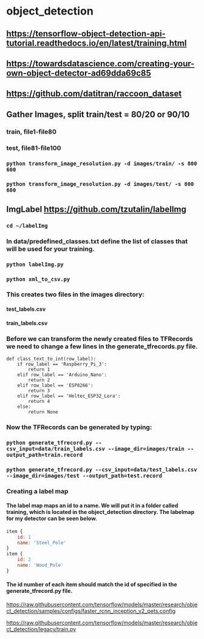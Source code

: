 # object_detection

## https://tensorflow-object-detection-api-tutorial.readthedocs.io/en/latest/training.html
## https://towardsdatascience.com/creating-your-own-object-detector-ad69dda69c85
## https://github.com/datitran/raccoon_dataset
## Gather Images, split train/test = 80/20 or 90/10
### train, file1-file80
### test, file81-file100
### `python transform_image_resolution.py -d images/train/ -s 800 600`
### `python transform_image_resolution.py -d images/test/ -s 800 600`
## ImgLabel https://github.com/tzutalin/labelImg
### `cd ~/labelImg`
### In data/predefined_classes.txt define the list of classes that will be used for your training.
### `python labelImg.py`
### `python xml_to_csv.py`
### This creates two files in the images directory:
#### test_labels.csv
#### train_labels.csv
### Before we can transform the newly created files to TFRecords we need to change a few lines in the generate_tfrecords.py file.
~~~~{.python}
def class_text_to_int(row_label):
    if row_label == 'Raspberry_Pi_3':
        return 1
    elif row_label == 'Arduino_Nano':
        return 2
    elif row_label == 'ESP8266':
        return 3
    elif row_label == 'Heltec_ESP32_Lora':
        return 4
    else:
        return None
~~~~
### Now the TFRecords can be generated by typing:
### `python generate_tfrecord.py --csv_input=data/train_labels.csv --image_dir=images/train --output_path=train.record`
### `python generate_tfrecord.py --csv_input=data/test_labels.csv --image_dir=images/test --output_path=test.record`

### Creating a label map
#### The label map maps an id to a name. We will put it in a folder called training, which is located in the object_detection directory. The labelmap for my detector can be seen below.
```javascript
item {
    id: 1
    name: 'Steel_Pole'
}
item {
    id: 2
    name: 'Wood_Pole'
}
```
#### The id number of each item should match the id of specified in the generate_tfrecord.py file.


https://raw.githubusercontent.com/tensorflow/models/master/research/object_detection/samples/configs/faster_rcnn_inception_v2_pets.config

https://raw.githubusercontent.com/tensorflow/models/master/research/object_detection/legacy/train.py
